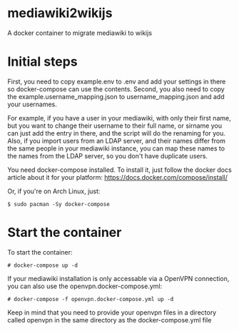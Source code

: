# mediawiki2wikijs
A docker container to migrate mediawiki to wikijs

# Initial steps
First, you need to copy example.env to .env and add your settings in there so docker-compose can use the contents.
Second, you also need to copy the example.username_mapping.json to username_mapping.json and add your usernames.

For example, if you have a user in your mediawiki, with only their first name, but you want to change their username to their full name, or sirname
you can just add the entry in there, and the script will do the renaming for you.
Also, if you import users from an LDAP server, and their names differ from the same people in your mediawiki instance, you can map these names
to the names from the LDAP server, so you don't have duplicate users.

You need docker-compose installed.
To install it,
just follow the docker docs article about it for your platform:
https://docs.docker.com/compose/install/

Or, if you're on Arch Linux, just:
```
$ sudo pacman -Sy docker-compose
```

# Start the container

To start the container:

```
# docker-compose up -d
```

If your mediawiki installation is only accessable via a OpenVPN connection, you can also use the openvpn.docker-compose.yml:

```
# docker-compose -f openvpn.docker-compose.yml up -d
```

Keep in mind that you need to provide your openvpn files in a directory called openvpn in the same directory as the docker-compose.yml file

